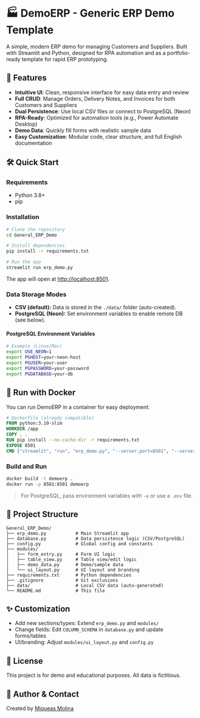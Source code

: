 # 🏭 DemoERP - Generic ERP Demo Template

A simple, modern ERP demo for managing Customers and Suppliers. Built with Streamlit and Python, designed for RPA automation and as a portfolio-ready template for rapid ERP prototyping.

## 🚀 Features
- **Intuitive UI**: Clean, responsive interface for easy data entry and review
- **Full CRUD**: Manage Orders, Delivery Notes, and Invoices for both Customers and Suppliers
- **Dual Persistence**: Use local CSV files or connect to PostgreSQL (Neon)
- **RPA-Ready**: Optimized for automation tools (e.g., Power Automate Desktop)
- **Demo Data**: Quickly fill forms with realistic sample data
- **Easy Customization**: Modular code, clear structure, and full English documentation

## 🛠️ Quick Start

### Requirements
- Python 3.8+
- pip

### Installation
```bash
# Clone the repository
cd General_ERP_Demo

# Install dependencies
pip install -r requirements.txt

# Run the app
streamlit run erp_demo.py
```

The app will open at [http://localhost:8501](http://localhost:8501).

### Data Storage Modes
- **CSV (default):** Data is stored in the `./data/` folder (auto-created).
- **PostgreSQL (Neon):** Set environment variables to enable remote DB (see below).

#### PostgreSQL Environment Variables
```bash
# Example (Linux/Mac)
export USE_NEON=1
export PGHOST=your-neon-host
export PGUSER=your-user
export PGPASSWORD=your-password
export PGDATABASE=your-db
```

## 🐳 Run with Docker

You can run DemoERP in a container for easy deployment:

```dockerfile
# Dockerfile (already compatible)
FROM python:3.10-slim
WORKDIR /app
COPY . .
RUN pip install --no-cache-dir -r requirements.txt
EXPOSE 8501
CMD ["streamlit", "run", "erp_demo.py", "--server.port=8501", "--server.address=0.0.0.0"]
```

### Build and Run
```bash
docker build -t demoerp .
docker run -p 8501:8501 demoerp
```

> For PostgreSQL, pass environment variables with `-e` or use a `.env` file.

## 📁 Project Structure
```
General_ERP_Demo/
├── erp_demo.py           # Main Streamlit app
├── database.py           # Data persistence logic (CSV/PostgreSQL)
├── config.py             # Global config and constants
├── modules/
│   ├── form_entry.py     # Form UI logic
│   ├── table_view.py     # Table view/edit logic
│   ├── demo_data.py      # Demo/sample data
│   └── ui_layout.py      # UI layout and branding
├── requirements.txt      # Python dependencies
├── .gitignore            # Git exclusions
├── data/                 # Local CSV data (auto-generated)
└── README.md             # This file
```

## ✨ Customization
- Add new sections/types: Extend `erp_demo.py` and `modules/`
- Change fields: Edit `COLUMN_SCHEMA` in `database.py` and update forms/tables
- UI/branding: Adjust `modules/ui_layout.py` and `config.py`

## 📄 License
This project is for demo and educational purposes. All data is fictitious.

## 👤 Author & Contact
Created by [Miqueas Molina](https://miqueasmd.github.io/)
